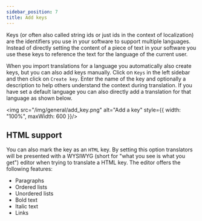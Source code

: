 ```yaml
---
sidebar_position: 7
title: Add keys
---
```


Keys (or often also called string ids or just ids in the context of localization) are the identifiers you use in your software to support multiple languages. Instead of directly setting the content of a piece of text in your software you use these keys to reference the text for the language of the current user.

When you import translations for a language you automatically also create keys, but you can also add keys manually. Click on `Keys` in the left sidebar and then click on `Create key`. Enter the name of the key and optionally a description to help others understand the context during translation. If you have set a default language you can also directly add a translation for that language as shown below.

<img src="/img/general/add_key.png" alt="Add a key" style={{ width: "100%", maxWidth: 600 }}/>

## HTML support

You can also mark the key as an `HTML` key. By setting this option translators will be presented with a WYSIWYG (short for "what you see is what you get") editor when trying to translate a HTML key. The editor offers the following features:

- Paragraphs
- Ordered lists
- Unordered lists
- Bold text
- Italic text
- Links
